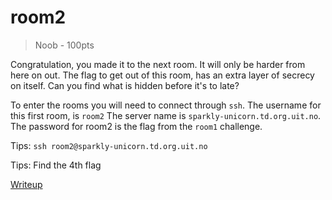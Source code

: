 # room2
> Noob - 100pts

Congratulation, you made it to the next room. It will only be harder from here on out.
The flag to get out of this room, has an extra layer of secrecy on itself. Can you find what is hidden before it's to late? 


To enter the rooms you will need to connect through `ssh`.
The username for this first room, is `room2`
The server name is `sparkly-unicorn.td.org.uit.no`.
The password for room2 is the flag from the `room1` challenge.



Tips:
`ssh room2@sparkly-unicorn.td.org.uit.no`

Tips:
Find the 4th flag

[Writeup](./writeup)